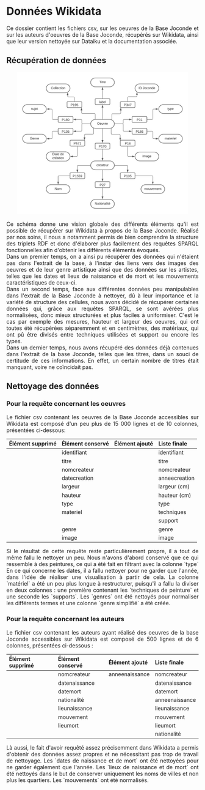 # Données Wikidata

<div align="justify">
  
Ce dossier contient les fichiers csv, sur les oeuvres de la Base Joconde et sur les auteurs d'oeuvres de la Base Joconde, récupérés sur Wikidata, ainsi que leur version nettoyée sur Dataiku et la documentation associée.

## Récupération de données
<p align="center" class="float">

  <img src="/images/structurationRDFWikidata.png" width="450"/>

  </p>
  
Ce schéma donne une vision globale des différents éléments qu'il est possible de récupếrer sur Wikidata à propos de la Base Joconde. Réalisé par nos soins, il nous a notamment permis de bien comprendre la structure des triplets RDF et donc d'élaborer plus facilement des requêtes SPARQL fonctionnelles afin d'obtenir les différents éléments évoqués. </br>
Dans un premier temps, on a ainsi pu récupérer des données qui n'étaient pas dans l'extrait de la base, à l'instar des liens vers des images des oeuvres et de leur genre artistique ainsi que des données sur les artistes, telles que les dates et lieux de naissance et de mort et les mouvements caractéristiques de ceux-ci. </br>
Dans un second temps, face aux différentes données peu manipulables dans l'extrait de la Base Joconde à nettoyer, dû à leur importance et la variété de structure des cellules, nous avons décidé de récupérer certaines données qui, grâce aux requêtes SPARQL, se sont avérées plus normalisées, donc mieux structurées et plus faciles à uniformiser. C'est le cas par exemple des mesures, hauteur et largeur des oeuvres, qui ont toutes été récupérées séparemment et en centimètres, des matériaux, qui ont pû être divisés entre techniques utilisées et support ou encore les types.</br>
Dans un dernier temps, nous avons récupéré des données déjà contenues dans l'extrait de la base Joconde, telles que les titres, dans un souci de certitude de ces informations. En effet, un certain nombre de titres était manquant, voire ne coïncidait pas.</br>
## Nettoyage des données
### Pour la requête concernant les oeuvres
Le fichier csv contenant les oeuvres de la Base Joconde accessibles sur Wikidata est composé d'un peu plus de 15 000 lignes et de 10 colonnes, présentées ci-dessous:</br>
<table>
    <thead>
        <tr>
            <th align="left">Élément supprimé</th>
            <th align="left">Élément conservé</th>
            <th align="left">Élément ajouté</th>
            <th align="left">Liste finale</th>
        </tr>
    </thead>
    <tbody>
        <tr>
            <td align="left"></td>
            <td align="left">identifiant</td>
            <td align="left"></td>
            <td align="left">identifiant</td>
        </tr
         <tr>
            <td align="left"></td>
            <td align="left">titre</td>
            <td align="left"></td>
            <td align="left">titre</td>
         </tr>
         <tr>
            <td align="left"></td>
            <td align="left">nomcreateur</td>
            <td align="left"></td>
            <td align="left">nomcreateur</td>
         </tr>
         <tr>
            <td align="left"></td>
            <td align="left">datecreation</td>
            <td align="left"></td>
            <td align="left">anneecreation</td>
        </tr>
         <tr>
            <td align="left"></td>
            <td align="left">largeur</td>
            <td align="left"></td>
            <td align="left">largeur (cm)</td>
         </tr>
         <tr>
            <td align="left"></td>
            <td align="left">hauteur</td>
            <td align="left"></td>
            <td align="left">hauteur (cm)</td>
         </tr> 
         <tr>
            <td align="left"></td>
            <td align="left">type</td>
            <td align="left"></td>
            <td align="left">type</td>
         </tr>
         <tr>
            <td align="left"></td>
            <td align="left">materiel</td>
            <td align="left"></td>
            <td align="left">techniques</td>
         </tr>
         <tr>
            <td align="left"></td>
            <td align="left"></td>
            <td align="left"></td>
            <td align="left">support</td>
         </tr>
         <tr>
            <td align="left"></td>
            <td align="left">genre</td>
            <td align="left"></td>
            <td align="left">genre</td>
         </tr>
         <tr>
            <td align="left"></td>
            <td align="left">image</td>
            <td align="left"></td>
            <td align="left">image</td>
         </tr>
    </tbody>
</table>
Si le résultat de cette requête reste particulièrement propre, il a tout de même fallu le nettoyer un peu. Nous n'avons d'abord conservé que ce qui ressemble à des peintures, ce qui a été fait en filtrant avec la colonne `type` En ce qui concerne les dates, il a fallu nettoyer pour ne garder que l'année, dans l'idée de réaliser une visualisation à partir de cela. La colonne `matériel` a été un peu plus longue à restructurer, puisqu'il a fallu la diviser en deux colonnes : une première contenant les `techniques de peinture` et une seconde les `supports`. Les `genres` ont été nettoyés pour normaliser les différents termes et une colonne `genre simplifié` a été créée.

### Pour la requête concernant les auteurs
Le fichier csv contenant les auteurs ayant réalisé des oeuvres de la base Joconde accessibles sur Wikidata est composé de 500 lignes et de 6 colonnes, présentées ci-dessous :</br>
<table>
    <thead>
        <tr>
            <th align="left">Élément supprimé</th>
            <th align="left">Élément conservé</th>
            <th align="left">Élément ajouté</th>
            <th align="left">Liste finale</th>
        </tr>
    </thead>
    <tbody>
        <tr>
            <td align="left"></td>
            <td align="left">nomcreateur</td>
            <td align="left">anneenaissance</td>
            <td align="left">nomcreateur</td>
        </tr
         <tr>
            <td align="left"></td>
            <td align="left">datenaissance</td>
            <td align="left"></td>
            <td align="left">datenaissance</td>
         </tr>
         <tr>
            <td align="left"></td>
            <td align="left">datemort</td>
            <td align="left"></td>
            <td align="left">datemort</td>
         </tr>
         <tr>
            <td align="left"></td>
            <td align="left">nationalité</td>
            <td align="left"></td>
            <td align="left">anneenaissance</td>
        </tr>
         <tr>
            <td align="left"></td>
            <td align="left">lieunaissance</td>
            <td align="left"></td>
            <td align="left">lieunaissance</td>
         </tr>
         <tr>
            <td align="left"></td>
            <td align="left">mouvement</td>
            <td align="left"></td>
            <td align="left">mouvement</td>
         </tr> 
         <tr>
            <td align="left"></td>
            <td align="left">lieumort</td>
            <td align="left"></td>
            <td align="left">lieumort</td>
         </tr>
           <tr>
            <td align="left"></td>
            <td align="left"></td>
            <td align="left"></td>
            <td align="left">nationalité</td>
         </tr>
    </tbody>
</table>
Là aussi, le fait d'avoir requêté assez précisemment dans Wikidata a permis d'obtenir des données assez propres et ne nécessitant pas trop de travail de nettoyage. Les `dates de naissance et de mort` ont été nettoyées pour ne garder également que l'année. Les `lieux de naissance et de mort` ont été nettoyés dans le but de conserver uniquement les noms de villes et non plus les quartiers. Les `mouvements` ont été normalisés.

</div>
